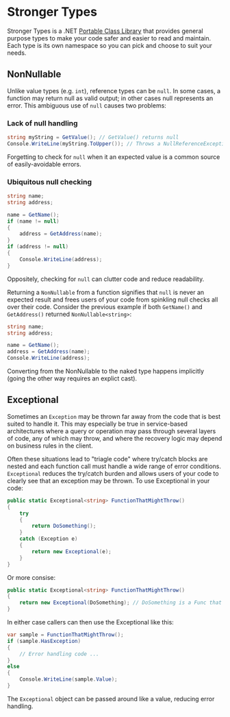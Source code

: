 Stronger Types
==============

Stronger Types is a .NET [Portable Class Library](http://msdn.microsoft.com/en-us/library/gg597391.aspx) that provides general purpose types
to make your code safer and easier to read and maintain. Each type is its own namespace so you can pick and choose to suit your needs.

## NonNullable

Unlike value types (e.g. `int`), reference types can be `null`. In some cases, a function may return null as valid output; in other cases null
represents an error. This ambiguous use of `null` causes two problems:

### Lack of null handling

```cs
string myString = GetValue(); // GetValue() returns null
Console.WriteLine(myString.ToUpper()); // Throws a NullReferenceException
```

Forgetting to check for `null` when it an expected value is a common source of easily-avoidable errors.

### Ubiquitous null checking

```cs
string name;
string address;

name = GetName();
if (name != null)
{
    address = GetAddress(name);
}
if (address != null)
{
    Console.WriteLine(address);
}
```
    
Oppositely, checking for `null` can clutter code and reduce readability.

Returning a `NonNullable` from a function signifies that `null` is never an expected result and frees users of your code from spinkling null checks
all over their code. Consider the previous example if both `GetName()` and `GetAddress()` returned `NonNullable<string>`:

```cs
string name;
string address;

name = GetName();
address = GetAddress(name);
Console.WriteLine(address);
```

Converting from the NonNullable to the naked type happens implicitly (going the other way requires an explict cast).

## Exceptional

Sometimes an `Exception` may be thrown far away from the code that is best suited to handle it. This may especially be true in service-based architectures
where a query or operation may pass through several layers of code, any of which may throw, and where the recovery logic may depend on business
rules in the client.

Often these situations lead to "triagle code" where try/catch blocks are nested and each function call must handle a wide range of error conditions. `Exceptional`
reduces the try/catch burden and allows users of your code to clearly see that an exception may be thrown. To use Exceptional in your code:

```cs
public static Exceptional<string> FunctionThatMightThrow()
{
    try
    {
        return DoSomething();
    }
    catch (Exception e)
    {
        return new Exceptional(e);
    }
}
```

Or more consise:

```cs
public static Exceptional<string> FunctionThatMightThrow()
{
    return new Exceptional(DoSomething); // DoSomething is a Func that may return a string or may throw an exception! 
}
```

In either case callers can then use the Exceptional like this:

```cs
var sample = FunctionThatMightThrow();
if (sample.HasException)
{
    // Error handling code ...
}
else
{
    Console.WriteLine(sample.Value);
}
```

The `Exceptional` object can be passed around like a value, reducing error handling.